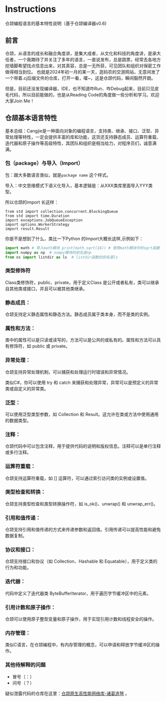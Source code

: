 # Instructions

仓颉编程语言的基本特性说明（基于仓颉编译器v0.6)

## 前言

仓颉，从语言的成长和融合角度讲，是集大成者，从文化和科技的角度讲，是承大任者，一个我期待了并关注了多年的语言，一直说发布，总是跳票，经常去各地方挖墙脚希望找点信息出来，对其真容，总是一无所获，可见团队和组织对保密工作做得相当到位。
也就是2024年初一月的某一天，逛码农的交游网站，无意间发了一个带着.cj后缀文件的仓库，打开一看，嚯~，这是仓颉代码，瞬间豁然开朗。

但是，目前还没发现编译器，IDE，也不知道咋Run、咋Debug起来，目前只见皮毛代码，所以目前能做的，也是从Reading Code的角度做一些分析和学习。欢迎大家Join Me！


## 仓颉基本语言特性

基本总结：Cangjie是一种面向对象的编程语言，支持类、继承、接口、泛型、异常处理等特性，一定会提供丰富的库和功能，这货还支持静态成员、运算符重载、迭代器和原子操作等高级特性，其团队和组织是相当给力，对程序员们，诚意满满。


### 包（package）与导入（Import） 

包：跟大多数语言类似，就是`package name` 这个样式。


导入：中文思维模式下语义化导入，基本逻辑是：从XXX类库里面导入YYY类型。

所以仓颉的import 长这样：

```Cangjie
from std import collection.concurrent.BlockingQueue
from std import time.Duration
import exceptions.JobQueueException
import options.WorkerStrategy
import result.Result
```


你是不是想到了什么，类比一下Python 的Import大概长这样,示例如下：

```Python
import math # 导入math模块 print(math.sqrt(16)) # 使用math模块中的sqrt函数
import numpy as np  # numpy模块的别名是np
from os import listdir as ls  # listdir函数的别名是ls
```


### 类型修饰符

Class类修饰符，public、private，用于定义Class 是公开或者私有，类可以继承自其他类或接口，并且可以被其他类继承。


### 静态成员：

仓颉支持定义静态属性和静态方法。静态成员属于类本身，而不是类的实例。

### 属性和方法：

类中的属性可以是只读或读写的，方法可以是公共的或私有的。属性和方法可以具有修饰符，如 public 或 private。



### 异常处理：

仓颉支持异常处理机制，可以捕获和处理运行时错误和异常情况。

类似C#，你可以使用 try 和 catch 来捕获和处理异常，异常可以是预定义的异常类或自定义的异常类。


### 泛型：

可以使用泛型类型参数，如 Collection<Byte> 和 Result<Unit>。这允许在类或方法中使用通用的数据类型。

### 注释：

仓颉代码中可以包含注释，用于提供代码的说明和版权信息。注释可以是单行注释或多行注释。


### 运算符重载：

仓颉支持运算符重载，如 [] 运算符，可以通过索引访问类的实例或设置值。


### 类型检查和转换：

仓颉支持类型检查和类型转换操作符，如 is_ok()、unwrap() 和 unwrap_err()。

### 引用和值传递：

仓颉支持引用和值传递的方式来传递参数和返回值。引用传递可以提高性能和避免数据复制。


### 协议和接口：

仓颉支持接口和协议（如 Collection、Hashable 和 Equatable），用于定义类的行为和功能。

### 迭代器：

代码中定义了迭代器类 ByteBufferIterator，用于遍历字节缓冲区中的元素。

### 引用计数和原子操作：

仓颉可以使用原子整型变量和原子操作，用于实现引用计数和线程安全的操作。



### 内存管理：

类似C语言，在仓颉编程中，有内存管理的概念，可以申请和释放字节缓冲区的操作。



### 其他待解释的问题


- 冒号（：）
- 问号（？）


疑似泄露代码的仓库在这里：[仓颉原生高性能网络库-诸葛连弩](https://gitee.com/HW-PLLab/lianu) 。